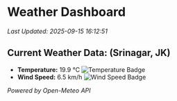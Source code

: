 
# Weather Dashboard

_Last Updated: 2025-09-15 16:12:51_

## Current Weather Data: (Srinagar, JK)
- **Temperature:** 19.9 °C ![Temperature Badge](https://img.shields.io/badge/Temperature-Low%20Temp-blue)
- **Wind Speed:** 6.5 km/h ![Wind Speed Badge](https://img.shields.io/badge/Wind%20Speed-Light%20Wind-blue)

*Powered by Open-Meteo API*
